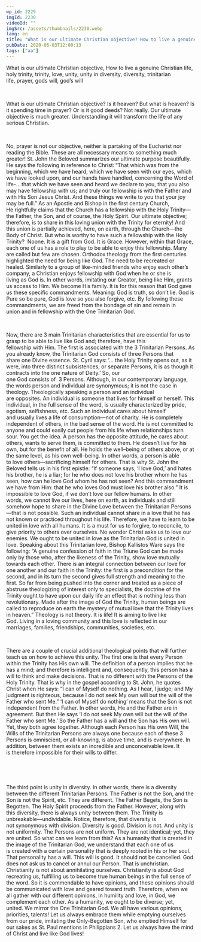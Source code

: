 ```yaml
---
wp_id: 2229
imgId: 2230
videoId: ""
imgSrc: /assets/thumbnails/2230.webp
lang: en
title: "What is our ultimate Christian objective? How to live a genuine Christian life?  by Fr.Gabriel Wissa"
pubDate: 2020-06-03T12:00:13
tags: ["aa"]
---
```


<p><span data-contrast="auto">What is our ultimate Christian objective, How to live a genuine Christian life, holy trinity, trinity, love, unity, unity in diversity, diversity, trinitarian life, </span><span data-contrast="auto">prayer, gods will, god’s </span><span data-contrast="auto">will</span><span data-ccp-props="{&quot;201341983&quot;:0,&quot;335559739&quot;:200,&quot;335559740&quot;:276}"> </span></p>
<p><span data-ccp-props="{&quot;201341983&quot;:0,&quot;335559739&quot;:200,&quot;335559740&quot;:276}"> </span></p>
<p><span data-contrast="auto">Wh</span><span data-contrast="auto">at is our </span><span data-contrast="auto">ultimate </span><span data-contrast="auto">Christian objective? </span><span data-contrast="auto">Is it heaven? But what is heaven? </span><span data-contrast="auto">Is it </span><span data-contrast="auto">spending time in </span><span data-contrast="auto">prayer? Or </span><span data-contrast="auto">is </span><span data-contrast="auto">it</span><span data-contrast="auto"> </span><span data-contrast="auto">good deeds? Not really. </span><span data-contrast="auto">Our ultimate objective is </span><span data-contrast="auto">much </span><span data-contrast="auto">greater</span><span data-contrast="auto">. </span><span data-contrast="auto">Understanding </span><span data-contrast="auto">it </span><span data-contrast="auto">will </span><span data-contrast="auto">transform</span><span data-contrast="auto"> the life of any serious Christian.</span><span data-ccp-props="{&quot;201341983&quot;:0,&quot;335559739&quot;:200,&quot;335559740&quot;:276}"> </span></p>
<p><span data-ccp-props="{&quot;201341983&quot;:0,&quot;335559739&quot;:200,&quot;335559740&quot;:276}"> </span></p>
<p><span data-contrast="auto">No, prayer is not our objective</span><span data-contrast="auto">,</span><span data-contrast="auto"> </span><span data-contrast="auto">neither</span><span data-contrast="auto"> is</span><span data-contrast="auto"> partaking of the Eucharist</span><span data-contrast="auto"> </span><span data-contrast="auto">n</span><span data-contrast="auto">or reading the Bible. </span><span data-contrast="auto">These are all necessary means to something much greater! </span><span data-contrast="auto">St. John the Beloved </span><span data-contrast="auto">summarizes </span><span data-contrast="auto">our ultimate purpose beautifully. He says</span><span data-contrast="auto"> the following in reference to Christ</span><span data-contrast="auto">:</span><span data-contrast="auto"> </span><span data-contrast="auto">“</span><span data-contrast="auto">That which was from the beginning, which we have heard, which we have seen with our eyes, which we have looked upon, and our hands have handled, concerning the Word of life-… that which we have seen and heard we declare to you, </span><span data-contrast="auto">that you also may have fellowship with us; and truly our fellowship is with the Father and with His Son Jesus Christ. And these things we write to you that your joy may be full.</span><span data-contrast="auto">”</span><span data-contrast="auto"> As an Apostle and Bishop in the </span><span data-contrast="auto">first century </span><span data-contrast="auto">Church, He </span><span data-contrast="auto">rightfully claims</span><span data-contrast="auto"> that the Church </span><span data-contrast="auto">has a fellowship with the Holy Trinity</span><span data-contrast="auto">—the Father</span><span data-contrast="auto">, </span><span data-contrast="auto">the Son, and of course, the Holy Spirit</span><span data-contrast="auto">. </span><span data-contrast="auto">Our ultimate objective; therefore, is to</span><span data-contrast="auto"> share </span><span data-contrast="auto">in</span><span data-contrast="auto"> this </span><span data-contrast="auto">loving </span><span data-contrast="auto">union with the Trinity for eternity! And this union is partially achieved, here, on earth, </span><span data-contrast="auto">through the Church—the Body of Christ.</span><span data-contrast="auto"> B</span><span data-contrast="auto">ut who </span><span data-contrast="auto">is worthy to </span><span data-contrast="auto">have such a fellowship</span><span data-contrast="auto"> with the Holy Trinity</span><span data-contrast="auto">? </span><span data-contrast="auto"> </span><span data-contrast="auto">Noone</span><span data-contrast="auto">. It is a gift from God. </span><span data-contrast="auto">It</span><span data-contrast="auto"> is Grace. </span><span data-contrast="auto">However, </span><span data-contrast="auto">within that Grace, each one of us has </span><span data-contrast="auto">a role to play to be able to enjoy this fellowship. </span><span data-contrast="auto">Many are called but few are chosen. </span><span data-contrast="auto">Orthodox theology </span><span data-contrast="auto">from the first centuries highlighted the need </span><span data-contrast="auto">for</span><span data-contrast="auto"> being like God. </span><span data-contrast="auto">The need to be </span><span data-contrast="auto">recreated or healed. </span><span data-contrast="auto">Similarly</span><span data-contrast="auto"> </span><span data-contrast="auto">to a group of </span><span data-contrast="auto">like-minded </span><span data-contrast="auto">friends who enjoy each other’s company, </span><span data-contrast="auto">a Christian enjoys fellowship with God when </span><span data-contrast="auto">he or she is living </span><span data-contrast="auto">as</span><span data-contrast="auto"> </span><span data-contrast="auto">God</span><span data-contrast="auto"> is. </span><span data-contrast="auto">In other words, imitating </span><span data-contrast="auto">our Creator</span><span data-contrast="auto">, being like Him,</span><span data-contrast="auto"> grants us access to Him. We become </span><span data-contrast="auto">His </span><span data-contrast="auto">family. </span><span data-contrast="auto">It is for this reason</span><span data-contrast="auto"> that </span><span data-contrast="auto">God</span><span data-contrast="auto"> gave us these specific </span><span data-contrast="auto">commandments.</span><span data-contrast="auto"> </span><span data-contrast="auto">Meaning: </span><span data-contrast="auto">God is truth, so </span><span data-contrast="auto">don’t</span><span data-contrast="auto"> lie. </span><span data-contrast="auto">God is Pure so be pure, </span><span data-contrast="auto">God is love so </span><span data-contrast="auto">you also </span><span data-contrast="auto">forgive, e</span><span data-contrast="auto">tc.</span><span data-contrast="auto"> </span><span data-contrast="auto">By following these commandments, we are freed from </span><span data-contrast="auto">the </span><span data-contrast="auto">bondage of sin and </span><span data-contrast="auto">remain in union </span><span data-contrast="auto">and </span><span data-contrast="auto">in </span><span data-contrast="auto">fellowship </span><span data-contrast="auto">with </span><span data-contrast="auto">the </span><span data-contrast="auto">One </span><span data-contrast="auto">Trinitarian God</span><span data-contrast="auto">.</span><span data-contrast="auto"> </span><span data-contrast="auto"> </span><span data-ccp-props="{&quot;201341983&quot;:0,&quot;335559739&quot;:200,&quot;335559740&quot;:276}"> </span></p>
<p><span data-ccp-props="{&quot;201341983&quot;:0,&quot;335559739&quot;:200,&quot;335559740&quot;:276}"> </span></p>
<p><span data-contrast="auto">Now</span><span data-contrast="auto">,</span><span data-contrast="auto"> </span><span data-contrast="auto">t</span><span data-contrast="auto">here are 3 main </span><span data-contrast="auto">Trinitarian characteristics that </span><span data-contrast="auto">are essential </span><span data-contrast="auto">for us to grasp to be able to live like God </span><span data-contrast="auto">and</span><span data-contrast="auto">;</span><span data-contrast="auto"> therefore,</span><span data-contrast="auto"> have this fellowship </span><span data-contrast="auto">with</span><span data-contrast="auto"> Him. </span><span data-contrast="auto">The first is associated with the 3 Trinitarian Persons. </span><span data-contrast="auto">As you already know, t</span><span data-contrast="auto">he Trinitarian God consists of three Persons that share </span><span data-contrast="auto">one Divine essence. St. Cyril says</span><span data-contrast="auto">:</span><span data-contrast="auto"> </span><span data-contrast="auto">‘</span><span data-contrast="auto">…</span><span data-contrast="auto"> the Holy Trinity opens out, as it were, into three distinct </span><span data-contrast="auto">subsistences</span><span data-contrast="auto">, or separate Persons, it is as though it contracts into the one nature of Deity.’</span><span data-contrast="auto"> </span><span data-contrast="auto">So, our one </span><span data-contrast="auto">God </span><span data-contrast="auto">consists </span><span data-contrast="auto">of </span><span data-contrast="auto"> 3</span><span data-contrast="auto"> Persons</span><span data-contrast="auto">. </span><span data-contrast="auto">Although, i</span><span data-contrast="auto">n our contemporary language, the words person and individual are synonymous</span><span data-contrast="auto">; </span><span data-contrast="auto">it is not the case in theology. </span><span data-contrast="auto">Theologically speaking a </span><span data-contrast="auto">p</span><span data-contrast="auto">erson and an individual are </span><span data-contrast="auto">opposites. </span><span data-contrast="auto">An individual is someone that lives for himself or herself. This individual, in the ful</span><span data-contrast="auto">l</span><span data-contrast="auto"> sense of the word, is usually characterized by</span><span data-contrast="auto"> pride, egotism, selfishness</span><span data-contrast="auto">, etc</span><span data-contrast="auto">. Such an individual cares about himself and </span><span data-contrast="auto">usually </span><span data-contrast="auto">lives a life of consumption</span><span data-contrast="auto">—not </span><span data-contrast="auto">of </span><span data-contrast="auto">charity</span><span data-contrast="auto">. </span><span data-contrast="auto">He is completely independent of others, in the ba</span><span data-contrast="auto">d</span><span data-contrast="auto"> sense of the word. He </span><span data-contrast="auto">is not committed to anyone and </span><span data-contrast="auto">could easily </span><span data-contrast="auto">cut people </span><span data-contrast="auto">from his </span><span data-contrast="auto">life when relationships turn sour</span><span data-contrast="auto">. You get the idea. A </span><span data-contrast="auto">p</span><span data-contrast="auto">erson </span><span data-contrast="auto">has </span><span data-contrast="auto">the opposite</span><span data-contrast="auto"> attitude</span><span data-contrast="auto">, he cares about others, wants to serve them, is committed to them. He </span><span data-contrast="auto">doesn’t</span><span data-contrast="auto"> live for his own</span><span data-contrast="auto">,</span><span data-contrast="auto"> but for the benefit of all. He </span><span data-contrast="auto">holds the well</span><span data-contrast="auto">&#8211;</span><span data-contrast="auto">being of </span><span data-contrast="auto">others</span><span data-contrast="auto"> above</span><span data-contrast="auto">, or at the same level, as</span><span data-contrast="auto"> his own well</span><span data-contrast="auto">&#8211;</span><span data-contrast="auto">being. </span><span data-contrast="auto">In other words, a </span><span data-contrast="auto">p</span><span data-contrast="auto">erson </span><span data-contrast="auto">is able to</span><span data-contrast="auto"> love </span><span data-contrast="auto">others—sacrificing </span><span data-contrast="auto">himself for others.</span><span data-contrast="auto"> That is why St. John the Beloved tells us in his first epistle: “If someone says, </span><span data-contrast="auto">‘</span><span data-contrast="auto">I love God,</span><span data-contrast="auto">’</span><span data-contrast="auto"> and hates his brother, he is a liar; for he who does not love his brother whom he has seen, how can he love God whom he has not seen? And this commandment we have from Him: that he who loves God must love his brother also.” It is impossible to love </span><span data-contrast="auto">God</span><span data-contrast="auto">,</span><span data-contrast="auto"> if</span><span data-contrast="auto"> we don’t love our </span><span data-contrast="auto">fellow </span><span data-contrast="auto">humans</span><span data-contrast="auto">. </span><span data-contrast="auto">In other words, </span><span data-contrast="auto">we</span><span data-contrast="auto"> cannot live </span><span data-contrast="auto">our</span><span data-contrast="auto"> li</span><span data-contrast="auto">v</span><span data-contrast="auto">e</span><span data-contrast="auto">s</span><span data-contrast="auto">, here on earth, as individual</span><span data-contrast="auto">s</span><span data-contrast="auto"> and still somehow hope to share in the </span><span data-contrast="auto">D</span><span data-contrast="auto">ivine </span><span data-contrast="auto">L</span><span data-contrast="auto">ove between the </span><span data-contrast="auto">Trinitarian Persons</span><span data-contrast="auto">—that </span><span data-contrast="auto">is</span><span data-contrast="auto"> not p</span><span data-contrast="auto">ossible. </span><span data-contrast="auto">Such an individual cannot </span><span data-contrast="auto">share in a love that he has not known or practiced</span><span data-contrast="auto"> throughout his life</span><span data-contrast="auto">.</span><span data-contrast="auto"> Therefore, we </span><span data-contrast="auto">have to</span><span data-contrast="auto"> learn</span><span data-contrast="auto"> to be united in love with all humans. </span><span data-contrast="auto">It is a must for us to forgive, to reconcile, to give priority to others over ourselves. </span><span data-contrast="auto">No wonder Christ asks us to love our enemies. We ought to be united in love as </span><span data-contrast="auto">the Trinitarian </span><span data-contrast="auto">God is united in love.</span><span data-contrast="auto"> </span><span data-contrast="auto">Speaking about this Trinitarian love,</span><span data-contrast="auto"> Bishop </span><span data-contrast="auto">Kallistos</span><span data-contrast="auto"> Ware say</span><span data-contrast="auto">s</span><span data-contrast="auto"> the following: “</span><span data-contrast="auto">A genuine confession of faith in the Triune God can be made only by those who, after the likeness of the Trinity, show love mutually towards each other. There is an integral connection between our love for one another and our faith in the Trinity: the first is a precondition for the second, and in its turn the second gives full strength and meaning to the first. </span><span data-contrast="auto">So far from being pushed into the corner and treated as a piece of abstruse theologizing of interest only to specialists, the doctrine of the Trinity ought to have upon our daily life an effect that is nothing less than revolutionary. Made after the image of God the Trinity, human beings are called to reproduce on earth the mystery of mutual love that the Trinity lives in heaven.</span><span data-contrast="auto">” Theology is not </span><span data-contrast="auto">theory. It is life! It is</span><span data-contrast="auto"> aiming to</span><span data-contrast="auto"> </span><span data-contrast="auto">live </span><span data-contrast="auto">like God. </span><span data-contrast="auto">Living in a loving community and this love is reflected in our marriages, families, </span><span data-contrast="auto">friendships</span><span data-contrast="auto">, </span><span data-contrast="auto">communities, societies</span><span data-contrast="auto">, etc.</span><span data-ccp-props="{&quot;201341983&quot;:0,&quot;335559739&quot;:200,&quot;335559740&quot;:276}"> </span></p>
<p><span data-ccp-props="{&quot;201341983&quot;:0,&quot;335559739&quot;:200,&quot;335559740&quot;:276}"> </span></p>
<p><span data-contrast="auto">There are a couple of </span><span data-contrast="auto">crucial </span><span data-contrast="auto">additional</span><span data-contrast="auto"> </span><span data-contrast="auto">theological </span><span data-contrast="auto">points </span><span data-contrast="auto">that will further teach us on how </span><span data-contrast="auto">to achieve </span><span data-contrast="auto">this unity.</span><span data-contrast="auto"> The first </span><span data-contrast="auto">one</span><span data-contrast="auto"> is that every Person within the Trinity has His own will. </span><span data-contrast="auto">The definition of a </span><span data-contrast="auto">p</span><span data-contrast="auto">erson implies that he has a mind; and </span><span data-contrast="auto">therefore</span><span data-contrast="auto"> </span><span data-contrast="auto">is </span><span data-contrast="auto">intelligent</span><span data-contrast="auto"> and, consequently, this person </span><span data-contrast="auto">has a will to think and </span><span data-contrast="auto">make </span><span data-contrast="auto">deci</span><span data-contrast="auto">sions</span><span data-contrast="auto">. That is no different with the Persons of the Holy Trinity. </span><span data-contrast="auto">That is why in the gospel </span><span data-contrast="auto">according to </span><span data-contrast="auto">St. John, </span><span data-contrast="auto">he quotes Christ when He says: “</span><span data-contrast="auto">I can of Myself do nothing. As I hear, I judge; and My judgment is righteous, because I do not seek My own will but the will of the Father who sent Me.</span><span data-contrast="auto">” </span><span data-contrast="auto">‘</span><span data-contrast="auto">I ca</span><span data-contrast="auto">n of Myself do nothing’ means that the Son is not independent from the Father. </span><span data-contrast="auto">In other words, </span><span data-contrast="auto">He and the Father </span><span data-contrast="auto">are in agreement</span><span data-contrast="auto">. But then He says</span><span data-contrast="auto"> ‘I do not seek My own will but the will of the Father who sent Me.’ </span><span data-contrast="auto">So</span><span data-contrast="auto"> the Father has a will and the Son has His own will. Yet, they both agree together</span><span data-contrast="auto">. </span><span data-contrast="auto">Although</span><span data-contrast="auto"> each Person has His </span><span data-contrast="auto">own </span><span data-contrast="auto">Will</span><span data-contrast="auto">,</span><span data-contrast="auto"> </span><span data-contrast="auto">t</span><span data-contrast="auto">he Wills of the Trinitarian Persons </span><span data-contrast="auto">are</span><span data-contrast="auto"> always one</span><span data-contrast="auto"> b</span><span data-contrast="auto">ecause each of these 3 Persons is omniscient, or all-knowing, </span><span data-contrast="auto">is </span><span data-contrast="auto">above time, and </span><span data-contrast="auto">is </span><span data-contrast="auto">everywhere. </span><span data-contrast="auto">In addition, between them exists an incredible </span><span data-contrast="auto">and </span><span data-contrast="auto">unconceivable love. It is </span><span data-contrast="auto">therefore </span><span data-contrast="auto">impossible for their wills to differ. </span><span data-ccp-props="{&quot;201341983&quot;:0,&quot;335559739&quot;:200,&quot;335559740&quot;:276}"> </span></p>
<p><span data-ccp-props="{&quot;201341983&quot;:0,&quot;335559739&quot;:200,&quot;335559740&quot;:276}"> </span></p>
<p><span data-ccp-props="{&quot;201341983&quot;:0,&quot;335559739&quot;:200,&quot;335559740&quot;:276}"> </span></p>
<p><span data-contrast="auto">The </span><span data-contrast="auto">third </span><span data-contrast="auto">point </span><span data-contrast="auto">is</span><span data-contrast="auto"> unit</span><span data-contrast="auto">y </span><span data-contrast="auto">in diversity. </span><span data-contrast="auto">In </span><span data-contrast="auto">other words</span><span data-contrast="auto">, there is a diversity between the different </span><span data-contrast="auto">Trinitarian </span><span data-contrast="auto">Persons. The Father is not the Son, and the Son is not the Spirit, etc. They are different. </span><span data-contrast="auto">The Father Begets, the Son is Begotten. The Holy Spirit proceeds from the Father. </span><span data-contrast="auto">However, </span><span data-contrast="auto">along </span><span data-contrast="auto">with this diversity, there is always unity between them. The Trinity is unbreakable</span><span data-contrast="auto">—un</span><span data-contrast="auto">dividable. </span><span data-contrast="auto">Notice</span><span data-contrast="auto">, therefore, </span><span data-contrast="auto">that diversity is not </span><span data-contrast="auto">synonymous with </span><span data-contrast="auto">division. Diversity is good. Division is not. </span><span data-contrast="auto">And unity is not uniformity. The Persons are</span><span data-contrast="auto"> not</span><span data-contrast="auto"> uniform. They are not </span><span data-contrast="auto">identical</span><span data-contrast="auto">; </span><span data-contrast="auto">yet,</span><span data-contrast="auto"> they are united</span><span data-contrast="auto">.</span><span data-contrast="auto"> </span><span data-contrast="auto">So</span><span data-contrast="auto"> w</span><span data-contrast="auto">hat can we learn from this? As a humanity that is created in the </span><span data-contrast="auto">ima</span><span data-contrast="auto">ge of the Trinitarian God, </span><span data-contrast="auto">we understand that </span><span data-contrast="auto">each one of us is</span><span data-contrast="auto"> created with a certain personality that is deeply rooted in </span><span data-contrast="auto">his or her</span><span data-contrast="auto"> soul</span><span data-contrast="auto">. That personality has a will. This will </span><span data-contrast="auto">is</span><span data-contrast="auto"> good. It should not be cancelled. </span><span data-contrast="auto">God does not ask us to cancel or annul our Person. That is unchristian. Christianity is not about annihilating </span><span data-contrast="auto">ourselves. Christianity is about God recreating us, fulfilling us</span><span data-contrast="auto"> to become true human beings in the full sense of the </span><span data-contrast="auto">word</span><span data-contrast="auto">.</span><span data-contrast="auto"> </span><span data-contrast="auto">So</span><span data-contrast="auto"> it is commendable to have </span><span data-contrast="auto">opinions</span><span data-contrast="auto">, and these opinions should be communicated </span><span data-contrast="auto">with love an</span><span data-contrast="auto">d</span><span data-contrast="auto"> </span><span data-contrast="auto">geared </span><span data-contrast="auto">toward truth. Therefore, when we all gather with our different opinions, </span><span data-contrast="auto">in humility and love, in God, </span><span data-contrast="auto">we complement each other</span><span data-contrast="auto">.</span><span data-contrast="auto"> </span><span data-contrast="auto">As a humanity, w</span><span data-contrast="auto">e </span><span data-contrast="auto">ought to be </span><span data-contrast="auto">diverse; yet, united. </span><span data-contrast="auto">We mirror the</span><span data-contrast="auto"> One</span><span data-contrast="auto"> Trinitarian God.</span><span data-contrast="auto"> We all have </span><span data-contrast="auto">various</span><span data-contrast="auto"> opinions, priorities, talents</span><span data-contrast="auto">! Let us always embrace them while emptying ourselves from our pride, imitating the </span><span data-contrast="auto">Only-Begotten</span><span data-contrast="auto"> Son, </span><span data-contrast="auto">who emptied Himself </span><span data-contrast="auto">for our sakes as St. Paul mentions in Philippians 2.</span><span data-contrast="auto"> Let us always have the m</span><span data-contrast="auto">i</span><span data-contrast="auto">nd of Christ and live like God lives!</span><span data-ccp-props="{&quot;201341983&quot;:0,&quot;335559739&quot;:200,&quot;335559740&quot;:276}"> </span></p>

